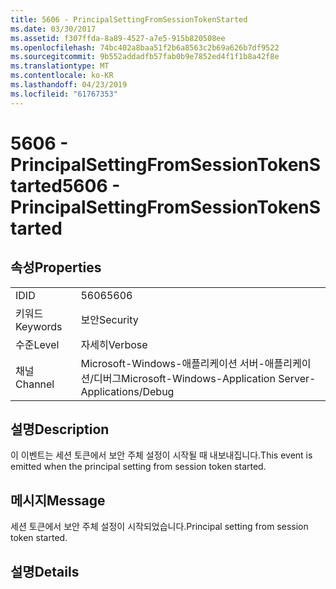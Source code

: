 ```yaml
---
title: 5606 - PrincipalSettingFromSessionTokenStarted
ms.date: 03/30/2017
ms.assetid: f307ffda-8a89-4527-a7e5-915b820508ee
ms.openlocfilehash: 74bc402a8baa51f2b6a8563c2b69a626b7df9522
ms.sourcegitcommit: 9b552addadfb57fab0b9e7852ed4f1f1b8a42f8e
ms.translationtype: MT
ms.contentlocale: ko-KR
ms.lasthandoff: 04/23/2019
ms.locfileid: "61767353"
---
```

# <a name="5606---principalsettingfromsessiontokenstarted"></a><span data-ttu-id="e8f3e-102">5606 - PrincipalSettingFromSessionTokenStarted</span><span class="sxs-lookup"><span data-stu-id="e8f3e-102">5606 - PrincipalSettingFromSessionTokenStarted</span></span>
## <a name="properties"></a><span data-ttu-id="e8f3e-103">속성</span><span class="sxs-lookup"><span data-stu-id="e8f3e-103">Properties</span></span>  
  
|||  
|-|-|  
|<span data-ttu-id="e8f3e-104">ID</span><span class="sxs-lookup"><span data-stu-id="e8f3e-104">ID</span></span>|<span data-ttu-id="e8f3e-105">5606</span><span class="sxs-lookup"><span data-stu-id="e8f3e-105">5606</span></span>|  
|<span data-ttu-id="e8f3e-106">키워드</span><span class="sxs-lookup"><span data-stu-id="e8f3e-106">Keywords</span></span>|<span data-ttu-id="e8f3e-107">보안</span><span class="sxs-lookup"><span data-stu-id="e8f3e-107">Security</span></span>|  
|<span data-ttu-id="e8f3e-108">수준</span><span class="sxs-lookup"><span data-stu-id="e8f3e-108">Level</span></span>|<span data-ttu-id="e8f3e-109">자세히</span><span class="sxs-lookup"><span data-stu-id="e8f3e-109">Verbose</span></span>|  
|<span data-ttu-id="e8f3e-110">채널</span><span class="sxs-lookup"><span data-stu-id="e8f3e-110">Channel</span></span>|<span data-ttu-id="e8f3e-111">Microsoft-Windows-애플리케이션 서버-애플리케이션/디버그</span><span class="sxs-lookup"><span data-stu-id="e8f3e-111">Microsoft-Windows-Application Server-Applications/Debug</span></span>|  
  
## <a name="description"></a><span data-ttu-id="e8f3e-112">설명</span><span class="sxs-lookup"><span data-stu-id="e8f3e-112">Description</span></span>  
 <span data-ttu-id="e8f3e-113">이 이벤트는 세션 토큰에서 보안 주체 설정이 시작될 때 내보내집니다.</span><span class="sxs-lookup"><span data-stu-id="e8f3e-113">This event is emitted when the principal setting from session token started.</span></span>  
  
## <a name="message"></a><span data-ttu-id="e8f3e-114">메시지</span><span class="sxs-lookup"><span data-stu-id="e8f3e-114">Message</span></span>  
 <span data-ttu-id="e8f3e-115">세션 토큰에서 보안 주체 설정이 시작되었습니다.</span><span class="sxs-lookup"><span data-stu-id="e8f3e-115">Principal setting from session token started.</span></span>  
  
## <a name="details"></a><span data-ttu-id="e8f3e-116">설명</span><span class="sxs-lookup"><span data-stu-id="e8f3e-116">Details</span></span>
